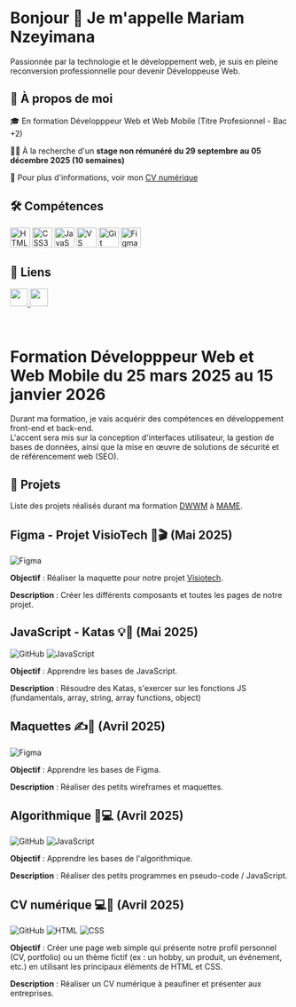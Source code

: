 # Bonjour 👋 Je m'appelle Mariam Nzeyimana

Passionnée par la technologie et le développement web, je suis en pleine reconversion professionnelle pour devenir Développeuse Web.

## 🚀 À propos de moi

🎓  En formation Développpeur Web et Web Mobile (Titre Profesionnel - Bac +2)

👩‍💻  À la recherche d'un **stage non rémunéré du 29 septembre au 05 décembre 2025 (10 semaines)**

💬  Pour plus d'informations, voir mon [CV numérique](https://mariamnze.github.io/cv/) 


## 🛠 Compétences 
<p align="left">
<img src="https://raw.githubusercontent.com/danielcranney/readme-generator/main/public/icons/skills/html5-colored.svg" width="36" height="36" alt="HTML5"/>
<img src="https://raw.githubusercontent.com/danielcranney/readme-generator/main/public/icons/skills/css3-colored.svg" width="36" height="36" alt="CSS3"/>
<img src="https://raw.githubusercontent.com/danielcranney/readme-generator/main/public/icons/skills/javascript-colored.svg" width="36" height="36" alt="JavaScript"/>
<img src="https://raw.githubusercontent.com/danielcranney/readme-generator/main/public/icons/skills/visualstudiocode.svg" width="36" height="36" alt="VS Code"/>
<img src="https://raw.githubusercontent.com/danielcranney/readme-generator/main/public/icons/skills/git-colored.svg" width="36" height="36" alt="Git"/>
<img src="https://raw.githubusercontent.com/danielcranney/readme-generator/main/public/icons/skills/figma-colored.svg" width="36" height="36" alt="Figma"/></p>

<!-- Upcoming skills

<img src="https://raw.githubusercontent.com/danielcranney/readme-generator/main/public/icons/skills/react-colored.svg" width="36" height="36" alt="React"/>
<img src="https://raw.githubusercontent.com/danielcranney/readme-generator/main/public/icons/skills/mysql-colored.svg" width="36" height="36" alt="MySQL"/>

-->                  

## 🔗 Liens
                  
<p align="left"> <a href="https://www.github.com/MariamNze" target="_blank" rel="noreferrer"> <picture> <source media="(prefers-color-scheme: dark)" srcset="https://raw.githubusercontent.com/danielcranney/readme-generator/main/public/icons/socials/github-dark.svg"/> <source media="(prefers-color-scheme: light)" srcset="https://raw.githubusercontent.com/danielcranney/readme-generator/main/public/icons/socials/github.svg"/> <img src="https://raw.githubusercontent.com/danielcranney/readme-generator/main/public/icons/socials/github.svg" width="32" height="32"/> </picture> </a>
<a href="https://www.linkedin.com/in/mariam-nzeyimana" target="_blank" rel="noreferrer"> <picture> <source media="(prefers-color-scheme: dark)" srcset="https://raw.githubusercontent.com/danielcranney/readme-generator/main/public/icons/socials/linkedin-dark.svg"/> <source media="(prefers-color-scheme: light)" srcset="https://raw.githubusercontent.com/danielcranney/readme-generator/main/public/icons/socials/linkedin.svg"/> <img src="https://raw.githubusercontent.com/danielcranney/readme-generator/main/public/icons/socials/linkedin.svg" width="32" height="32"/> </picture> </a></p>
&nbsp;

# Formation Développpeur Web et Web Mobile du 25 mars 2025 au 15 janvier 2026

Durant ma formation, je vais acquérir des compétences en développement
front-end et back-end.  
L'accent sera mis sur la conception d'interfaces utilisateur, la gestion de
bases de données, ainsi que la mise en œuvre de solutions de sécurité et de
référencement web (SEO).

## 📄 Projets

Liste des projets réalisés durant ma formation [DWWM](https://gretaformation.ac-orleans-tours.fr/formation/titre-professionnel-developpeur-web-et-web-mobile) à [MAME](https://mame-tours.com/).

## Figma - Projet VisioTech 🎨🎬 (Mai 2025)
![Figma](https://img.shields.io/badge/Figma-F24E1E?style=flat&logo=figma&logoColor=white)


**Objectif** : Réaliser la maquette pour notre projet [Visiotech](https://www.figma.com/design/sSM8OPuiDKpTGubUSrxOjj/Visiotech?m=auto&t=xptstndFuxVvH3N4-6).

**Description** : Créer les différents composants et toutes les pages de notre projet.

## JavaScript - Katas 💡🧠 (Mai 2025)
![GitHub](https://img.shields.io/badge/GitHub-121011?style=flat&logo=github&logoColor=white)
![JavaScript](https://img.shields.io/badge/JavaScript-F7DF1E?style=flat&logo=javascript&logoColor=000)

**Objectif** : Apprendre les bases de JavaScript.

**Description** : Résoudre des Katas, s'exercer sur les fonctions JS (fundamentals, array, string, array functions, object)

## Maquettes ✍️🎨 (Avril 2025)
![Figma](https://img.shields.io/badge/Figma-F24E1E?style=flat&logo=figma&logoColor=white)


**Objectif** : Apprendre les bases de Figma.

**Description** : Réaliser des petits wireframes et maquettes.

## Algorithmique 🧠💻 (Avril 2025)
![GitHub](https://img.shields.io/badge/GitHub-121011?style=flat&logo=github&logoColor=white)
![JavaScript](https://img.shields.io/badge/JavaScript-F7DF1E?style=flat&logo=javascript&logoColor=000)

**Objectif** : Apprendre les bases de l'algorithmique.

**Description** : Réaliser des petits programmes en pseudo-code / JavaScript.

## CV numérique 💻📄 (Avril 2025)
![GitHub](https://img.shields.io/badge/GitHub-121011?style=flat&logo=github&logoColor=white)
![HTML](https://img.shields.io/badge/HTML-E34F26?style=flat&logo=html5&logoColor=white)
![CSS](https://img.shields.io/badge/CSS-1572B6?style=flat&logo=css3&logoColor=white)

**Objectif** : Créer une page web simple qui présente notre profil personnel (CV, portfolio) ou un thème fictif (ex : un hobby, un produit, un événement, etc.) en utilisant les principaux éléments de HTML et CSS.

**Description** : Réaliser un CV numérique à peaufiner et présenter aux entreprises.

<!-- Upcoming badges

![React](https://img.shields.io/badge/React-20232A?style=flat&logo=react&logoColor=61DAFB)
![Java](https://img.shields.io/badge/Java-ED8B00?style=flat&logo=openjdk&logoColor=white)
![MySQL](https://img.shields.io/badge/MySQL-4479A1?style=flat&logo=mysql&logoColor=white)

-->
